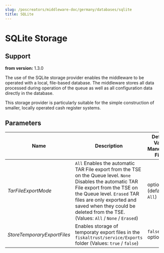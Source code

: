 ```yaml
---
slug: /poscreators/middleware-doc/germany/databases/sqlite
title: SQLite
---
```


# SQLite Storage

## Support

**from version:** 1.3.0

The use of the SQLite storage provider enables the middleware to be operated with a local, file-based database. The middleware stores all data processed during operation of the queue as well as all configuration data directly in the database.

This storage provider is particularly suitable for the simple construction of smaller, locally operated cash register systems.

## Parameters
| Name                        | Description                                                                                                      | **Default Value**<br />**Mandatory Field** |
| --------------------------- | ---------------------------------------------------------------------------------------------------------------- | ------------------------------------------ |
| _TarFileExportMode_         | `All` Enables the automatic TAR File export from the TSE on the Queue level. `None` Disables the automatic TAR File export from the TSE on the Queue level. `Erased` TAR files are only exported and saved when they could be deleted from the TSE. (Values: `All` / `None` / `Erased`)                           | optional (default: `All`)  |
| _StoreTemporaryExportFiles_ | Enables storage of temporaty export files in the `fiskaltrust/service/Exports` folder (Values: `true` / `false`) | `false` <br /> optional                      |

